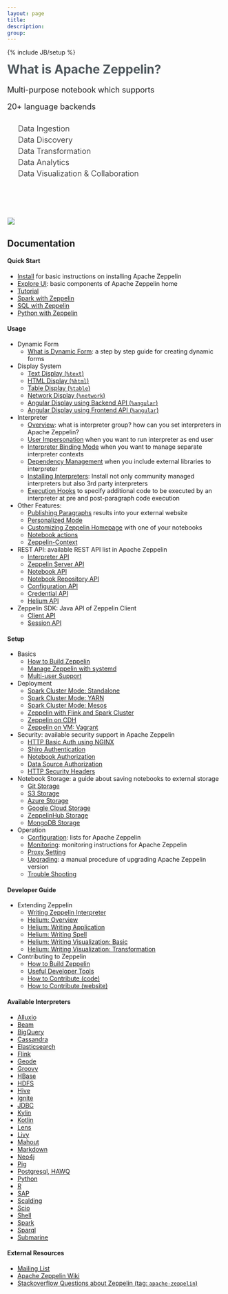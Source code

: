 ```yaml
---
layout: page
title:
description:
group:
---
```

<!--
Licensed under the Apache License, Version 2.0 (the "License");
you may not use this file except in compliance with the License.
You may obtain a copy of the License at

http://www.apache.org/licenses/LICENSE-2.0

Unless required by applicable law or agreed to in writing, software
distributed under the License is distributed on an "AS IS" BASIS,
WITHOUT WARRANTIES OR CONDITIONS OF ANY KIND, either express or implied.
See the License for the specific language governing permissions and
limitations under the License.
-->
{% include JB/setup %}
<div class="row" style="margin-top: 0px;">
  <div class="col-sm-6 col-md-6" style="padding-right:0;">
    <h1 style="color:#4c555a; margin-top: 0px;">What is Apache Zeppelin?</h1>
    <p style="margin-bottom: 0px; margin-top: 20px; font-size: 18px; font-style="font-family: "Roboto", sans-serif;">
      Multi-purpose notebook which supports
    </p>
    <p style="font-size: 18px; font-style="font-family: "Roboto", sans-serif;">
      20+ language backends
    </p>
    <ul style="list-style-type: none; padding-left:10px; margin-top: 30px;" >
      <li style="font-weight: 300; font-size:18px; margin: 5px;"><span class="glyphicon glyphicon-import" style="margin-right:10px"></span> Data Ingestion</li>
      <li style="font-weight: 300; font-size:18px; margin: 5px;"><span class="glyphicon glyphicon-eye-open" style="margin-right:10px"></span> Data Discovery</li>
      <li style="font-weight: 300; font-size:18px; margin: 5px;"><span class="glyphicon glyphicon-filter" style="margin-right:10px"></span> Data Transformation</li>
      <li style="font-weight: 300; font-size:18px; margin: 5px;"><span class="glyphicon glyphicon-wrench" style="margin-right:10px"></span> Data Analytics</li>
      <li style="font-weight: 300; font-size:18px; margin: 5px;"><span class="glyphicon glyphicon-dashboard" style="margin-right:10px"></span> Data Visualization & Collaboration</li>
    </ul>
    <br/>
  </div>
  <div class="col-sm-6 col-md-6" style="padding:0;">
    <div class="hidden-xs" style="margin-top: 60px;"></div>
    <img class="img-responsive" style="border: 1px solid #ecf0f1;" src="{{BASE_PATH}}/assets/themes/zeppelin/img/notebook.png" />
  </div>
</div>

## Documentation 

#### Quick Start

* [Install](./quickstart/install.html) for basic instructions on installing Apache Zeppelin
* [Explore UI](./quickstart/explore_ui.html): basic components of Apache Zeppelin home
* [Tutorial](./quickstart/tutorial.html)
* [Spark with Zeppelin](./quickstart/spark_with_zeppelin.html)
* [SQL with Zeppelin](./quickstart/sql_with_zeppelin.html)
* [Python with Zeppelin](./quickstart/python_with_zeppelin.html)

#### Usage 
* Dynamic Form 
  * [What is Dynamic Form](./usage/dynamic_form/intro.html): a step by step guide for creating dynamic forms
* Display System 
  * [Text Display (`%text`)](./usage/display_system/basic.html#text)
  * [HTML Display (`%html`)](./usage/display_system/basic.html#html)
  * [Table Display (`%table`)](./usage/display_system/basic.html#table)
  * [Network Display (`%network`)](./usage/display_system/basic.html#network)
  * [Angular Display using Backend API (`%angular`)](./usage/display_system/angular_backend.html)
  * [Angular Display using Frontend API (`%angular`)](./usage/display_system/angular_frontend.html)
* Interpreter  
  * [Overview](./usage/interpreter/overview.html): what is interpreter group? how can you set interpreters in Apache Zeppelin?
  * [User Impersonation](./usage/interpreter/user_impersonation.html) when you want to run interpreter as end user
  * [Interpreter Binding Mode](./usage/interpreter/interpreter_binding_mode.html) when you want to manage separate interpreter contexts 
  * [Dependency Management](./usage/interpreter/dependency_management.html) when you include external libraries to interpreter
  * [Installing Interpreters](./usage/interpreter/installation.html): Install not only community managed interpreters but also 3rd party interpreters
  * [Execution Hooks](./usage/interpreter/execution_hooks.html) to specify additional code to be executed by an interpreter at pre and post-paragraph code execution
* Other Features:
  * [Publishing Paragraphs](./usage/other_features/publishing_paragraphs.html) results into your external website
  * [Personalized Mode](./usage/other_features/personalized_mode.html) 
  * [Customizing Zeppelin Homepage](./usage/other_features/customizing_homepage.html) with one of your notebooks
  * [Notebook actions](./usage/other_features/notebook_actions.html)
  * [Zeppelin-Context](./usage/other_features/zeppelin_context.html)
* REST API: available REST API list in Apache Zeppelin
  * [Interpreter API](./usage/rest_api/interpreter.html)
  * [Zeppelin Server API](./usage/rest_api/zeppelin_server.html)
  * [Notebook API](./usage/rest_api/notebook.html)
  * [Notebook Repository API](./usage/rest_api/notebook_repository.html)
  * [Configuration API](./usage/rest_api/configuration.html)
  * [Credential API](./usage/rest_api/credential.html)
  * [Helium API](./usage/rest_api/helium.html)
* Zeppelin SDK: Java API of Zeppelin Client
  * [Client API](./usage/zeppelin_sdk/client_api.html)
  * [Session API](./usage/zeppelin_sdk/session_api.html)
  
#### Setup 
* Basics 
  * [How to Build Zeppelin](./setup/basics/how_to_build.html)
  * [Manage Zeppelin with systemd](./setup/basics/systemd.html)
  * [Multi-user Support](./setup/basics/multi_user_support.html)
* Deployment 
  * [Spark Cluster Mode: Standalone](./setup/deployment/spark_cluster_mode.html#spark-standalone-mode)
  * [Spark Cluster Mode: YARN](./setup/deployment/spark_cluster_mode.html#spark-on-yarn-mode)
  * [Spark Cluster Mode: Mesos](./setup/deployment/spark_cluster_mode.html#spark-on-mesos-mode)
  * [Zeppelin with Flink and Spark Cluster](./setup/deployment/flink_and_spark_cluster.html)
  * [Zeppelin on CDH](./setup/deployment/cdh.html)
  * [Zeppelin on VM: Vagrant](./setup/deployment/virtual_machine.html)
* Security: available security support in Apache Zeppelin
  * [HTTP Basic Auth using NGINX](./setup/security/authentication_nginx.html)
  * [Shiro Authentication](./setup/security/shiro_authentication.html)
  * [Notebook Authorization](./setup/security/notebook_authorization.html)
  * [Data Source Authorization](./setup/security/datasource_authorization.html)
  * [HTTP Security Headers](./setup/security/http_security_headers.html)
* Notebook Storage: a guide about saving notebooks to external storage
  * [Git Storage](./setup/storage/storage.html#notebook-storage-in-local-git-repository)
  * [S3 Storage](./setup/storage/storage.html#notebook-storage-in-s3)
  * [Azure Storage](./setup/storage/storage.html#notebook-storage-in-azure)
  * [Google Cloud Storage](./setup/storage/storage.html#notebook-storage-in-gcs)
  * [ZeppelinHub Storage](./setup/storage/storage.html#notebook-storage-in-zeppelinhub)
  * [MongoDB Storage](./setup/storage/storage.html#notebook-storage-in-mongodb)
* Operation 
  * [Configuration](./setup/operation/configuration.html): lists for Apache Zeppelin
  * [Monitoring](./setup/operation/monitoring.html): monitoring instructions for Apache Zeppelin
  * [Proxy Setting](./setup/operation/proxy_setting.html)
  * [Upgrading](./setup/operation/upgrading.html): a manual procedure of upgrading Apache Zeppelin version
  * [Trouble Shooting](./setup/operation/trouble_shooting.html)

#### Developer Guide
* Extending Zeppelin
  * [Writing Zeppelin Interpreter](./development/writing_zeppelin_interpreter.html)
  * [Helium: Overview](./development/helium/overview.html)
  * [Helium: Writing Application](./development/helium/writing_application.html)
  * [Helium: Writing Spell](./development/helium/writing_spell.html)
  * [Helium: Writing Visualization: Basic](./development/helium/writing_visualization_basic.html)
  * [Helium: Writing Visualization: Transformation](./development/helium/writing_visualization_transformation.html)
* Contributing to Zeppelin
  * [How to Build Zeppelin](./setup/basics/how_to_build.html)
  * [Useful Developer Tools](./development/contribution/useful_developer_tools.html)
  * [How to Contribute (code)](./development/contribution/how_to_contribute_code.html)
  * [How to Contribute (website)](./development/contribution/how_to_contribute_website.html)

#### Available Interpreters 
  * [Alluxio](./interpreter/alluxio.html)
  * [Beam](./interpreter/beam.html)
  * [BigQuery](./interpreter/bigquery.html)
  * [Cassandra](./interpreter/cassandra.html)
  * [Elasticsearch](./interpreter/elasticsearch.html)
  * [Flink](./interpreter/flink.html)
  * [Geode](./interpreter/geode.html)
  * [Groovy](./interpreter/groovy.html)
  * [HBase](./interpreter/hbase.html)
  * [HDFS](./interpreter/hdfs.html)
  * [Hive](./interpreter/hive.html)
  * [Ignite](./interpreter/ignite.html)
  * [JDBC](./interpreter/jdbc.html)
  * [Kylin](./interpreter/kylin.html)
  * [Kotlin](./interpreter/kotlin.html)
  * [Lens](./interpreter/lens.html)
  * [Livy](./interpreter/livy.html)
  * [Mahout](./interpreter/mahout.html)
  * [Markdown](./interpreter/markdown.html)
  * [Neo4j](./interpreter/neo4j.html)
  * [Pig](./interpreter/pig.html)
  * [Postgresql, HAWQ](./interpreter/postgresql.html)
  * [Python](./interpreter/python.html)
  * [R](./interpreter/r.html)
  * [SAP](./interpreter/sap.html)
  * [Scalding](./interpreter/scalding.html)
  * [Scio](./interpreter/scio.html)
  * [Shell](./interpreter/shell.html)
  * [Spark](./interpreter/spark.html)
  * [Sparql](./interpreter/sparql.html)
  * [Submarine](./interpreter/submarine.html)

#### External Resources
  * [Mailing List](https://zeppelin.apache.org/community.html)
  * [Apache Zeppelin Wiki](https://cwiki.apache.org/confluence/display/ZEPPELIN/Zeppelin+Home)
  * [Stackoverflow Questions about Zeppelin (tag: `apache-zeppelin`)](http://stackoverflow.com/questions/tagged/apache-zeppelin)

